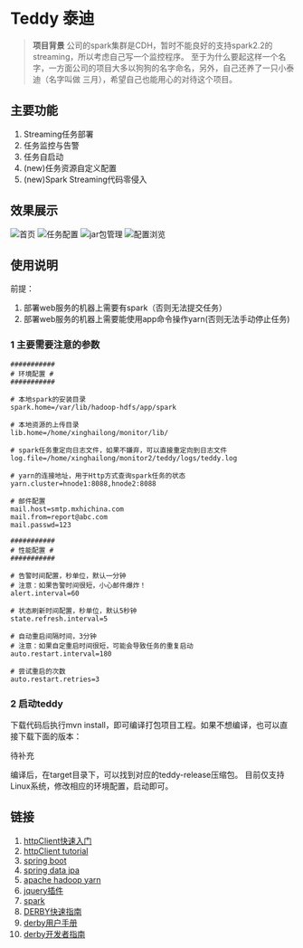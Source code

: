 # Teddy 泰迪

> **项目背景** 公司的spark集群是CDH，暂时不能良好的支持spark2.2的streaming，所以考虑自己写一个监控程序。
至于为什么要起这样一个名字，一方面公司的项目大多以狗狗的名字命名，另外，自己还养了一只小泰迪（名字叫做  三月），希望自己也能用心的对待这个项目。

## 主要功能

1. Streaming任务部署
2. 任务监控与告警
3. 任务自启动
4. (new)任务资源自定义配置
5. (new)Spark Streaming代码零侵入

## 效果展示

![首页](https://raw.githubusercontent.com/xinghalo/StreamingMonitor/master/description/img/4.jpg)
![任务配置](https://raw.githubusercontent.com/xinghalo/StreamingMonitor/master/description/img/6.jpg)
![jar包管理](https://raw.githubusercontent.com/xinghalo/StreamingMonitor/master/description/img/3.jpg)
![配置浏览](https://raw.githubusercontent.com/xinghalo/StreamingMonitor/master/description/img/5.jpg)

## 使用说明

前提：

1. 部署web服务的机器上需要有spark（否则无法提交任务）
2. 部署web服务的机器上需要能使用app命令操作yarn(否则无法手动停止任务)

### 1 主要需要注意的参数

```
###########
# 环境配置 #
###########

# 本地spark的安装目录
spark.home=/var/lib/hadoop-hdfs/app/spark

# 本地资源的上传目录
lib.home=/home/xinghailong/monitor/lib/

# spark任务重定向日志文件，如果不嫌弃，可以直接重定向到日志文件
log.file=/home/xinghailong/monitor2/teddy/logs/teddy.log

# yarn的连接地址，用于Http方式查询spark任务的状态
yarn.cluster=hnode1:8088,hnode2:8088

# 邮件配置
mail.host=smtp.mxhichina.com
mail.from=report@abc.com
mail.passwd=123

###########
# 性能配置 #
###########

# 告警时间配置，秒单位，默认一分钟
# 注意：如果告警时间很短，小心邮件爆炸！
alert.interval=60

# 状态刷新时间配置，秒单位，默认5秒钟
state.refresh.interval=5

# 自动重启间隔时间，3分钟
# 注意：如果自定重启时间很短，可能会导致任务的重复启动
auto.restart.interval=180

# 尝试重启的次数
auto.restart.retries=3
```

### 2 启动teddy

下载代码后执行mvn install，即可编译打包项目工程。如果不想编译，也可以直接下载下面的版本：

待补充

编译后，在target目录下，可以找到对应的teddy-release压缩包。
目前仅支持Linux系统，修改相应的环境配置，启动即可。

## 链接

1. [httpClient快速入门](http://hc.apache.org/httpcomponents-client-4.5.x/quickstart.html)
2. [httpClient tutorial](http://hc.apache.org/httpcomponents-client-4.5.x/tutorial/html/index.html)
3. [spring boot](https://docs.spring.io/spring-boot/docs/2.0.0.BUILD-SNAPSHOT/reference/htmlsingle/)
4. [spring data jpa](https://docs.spring.io/spring-data/jpa/docs/current/reference/html/)
5. [apache hadoop yarn](https://hadoop.apache.org/docs/current/hadoop-yarn/hadoop-yarn-site/NodeManagerRest.html#Application_API)
6. [jquery插件](http://www.jq22.com/jquery-plugins%E5%9E%82%E7%9B%B4%E5%AF%BC%E8%88%AA-1-jq)
7. [spark](http://spark.apache.org/docs/latest/)
8. [DERBY快速指南](http://db.apache.org/derby/docs/10.14/getstart/index.html)
9. [derby用户手册](http://db.apache.org/derby/docs/10.14/ref/index.html)
10. [derby开发者指南](http://db.apache.org/derby/docs/10.14/devguide/index.html)
